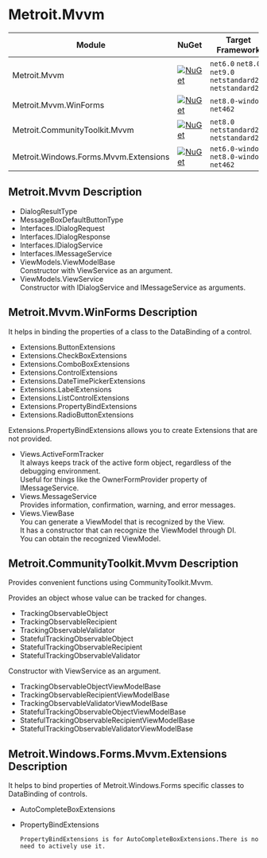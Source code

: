 # Metroit.Mvvm

|Module                |NuGet | Target Framework |
|----------------------|------|------------------|
|Metroit.Mvvm               |[![NuGet](https://img.shields.io/badge/nuget-v0.0.2-blue.svg)](https://www.nuget.org/packages/Metroit.Mvvm/) | `net6.0` `net8.0` `net9.0` `netstandard2.0` `netstandard2.1` |
|Metroit.Mvvm.WinForms          |[![NuGet](https://img.shields.io/badge/nuget-v0.0.2-blue.svg)](https://www.nuget.org/packages/Metroit.Mvvm.WinForms/) | `net8.0-windows` `net462` |
|Metroit.CommunityToolkit.Mvvm |[![NuGet](https://img.shields.io/badge/nuget-v0.0.2-blue.svg)](https://www.nuget.org/packages/Metroit.CommunityToolkit.Mvvm/) | `net8.0` `netstandard2.0` `netstandard2.1` |
|Metroit.Windows.Forms.Mvvm.Extensions |[![NuGet](https://img.shields.io/badge/nuget-v0.0.2-blue.svg)](https://www.nuget.org/packages/Metroit.Windows.Forms.Mvvm.Extensions/) | `net6.0-windows` `net8.0-windows` `net462` |

## Metroit.Mvvm Description
- DialogResultType
- MessageBoxDefaultButtonType
- Interfaces.IDialogRequest
- Interfaces.IDialogResponse
- Interfaces.IDialogService
- Interfaces.IMessageService
- ViewModels.ViewModelBase  
    Constructor with ViewService as an argument.
- ViewModels.ViewService  
    Constructor with IDialogService and IMessageService<DialogResultType> as arguments.

## Metroit.Mvvm.WinForms Description
It helps in binding the properties of a class to the DataBinding of a control.
  - Extensions.ButtonExtensions
  - Extensions.CheckBoxExtensions
  - Extensions.ComboBoxExtensions
  - Extensions.ControlExtensions
  - Extensions.DateTimePickerExtensions
  - Extensions.LabelExtensions
  - Extensions.ListControlExtensions
  - Extensions.PropertyBindExtensions
  - Extensions.RadioButtonExtensions

Extensions.PropertyBindExtensions allows you to create Extensions that are not provided.

- Views.ActiveFormTracker  
    It always keeps track of the active form object, regardless of the debugging environment.  
    Useful for things like the OwnerFormProvider property of IMessageService<T>.
- Views.MessageService  
    Provides information, confirmation, warning, and error messages.
- Views.ViewBase  
    You can generate a ViewModel that is recognized by the View.  
    It has a constructor that can recognize the ViewModel through DI.  
    You can obtain the recognized ViewModel.

## Metroit.CommunityToolkit.Mvvm Description
Provides convenient functions using CommunityToolkit.Mvvm.

Provides an object whose value can be tracked for changes.
  - TrackingObservableObject
  - TrackingObservableRecipient
  - TrackingObservableValidator
  - StatefulTrackingObservableObject
  - StatefulTrackingObservableRecipient
  - StatefulTrackingObservableValidator

Constructor with ViewService as an argument.
  - TrackingObservableObjectViewModelBase
  - TrackingObservableRecipientViewModelBase
  - TrackingObservableValidatorViewModelBase
  - StatefulTrackingObservableObjectViewModelBase
  - StatefulTrackingObservableRecipientViewModelBase
  - StatefulTrackingObservableValidatorViewModelBase

## Metroit.Windows.Forms.Mvvm.Extensions Description
It helps to bind properties of Metroit.Windows.Forms specific classes to DataBinding of controls.
  - AutoCompleteBoxExtensions
  - PropertyBindExtensions

    ```
    PropertyBindExtensions is for AutoCompleteBoxExtensions.There is no need to actively use it.
    ```

